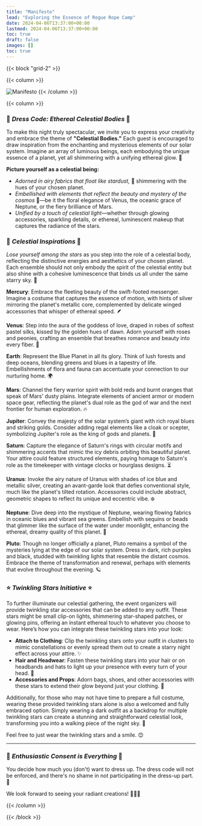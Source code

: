 ```yaml
---
title: "Manifesto"
lead: "Exploring the Essence of Rogue Rope Camp"
date: 2024-04-06T13:37:00+00:00
lastmod: 2024-04-06T13:37:00+00:00
toc: true
draft: false
images: []
toc: true
---
```



{{< block "grid-2" >}}

{{< column >}}


![Manifesto](/images/dresscode.webp)
{{< /column >}}


{{< column >}}

### 🌌 *Dress Code: Ethereal Celestial Bodies* 🌌

To make this night truly spectacular, we invite you to express your creativity and embrace the theme of **"Celestial Bodies."** Each guest is encouraged to draw inspiration from the enchanting and mysterious elements of our solar system. Imagine an array of luminous beings, each embodying the unique essence of a planet, yet all shimmering with a unifying ethereal glow. 🌠

**Picture yourself as a celestial being:**

- *Adorned in airy fabrics that float like stardust,* 🌟 shimmering with the hues of your chosen planet.
- *Embellished with elements that reflect the beauty and mystery of the cosmos* 🌌—be it the floral elegance of Venus, the oceanic grace of Neptune, or the fiery brilliance of Mars.
- *Unified by a touch of celestial light*—whether through glowing accessories, sparkling details, or ethereal, luminescent makeup that captures the radiance of the stars.

### 🌠 *Celestial Inspirations* 🌠

*Lose yourself among the stars* as you step into the role of a celestial body, reflecting the distinctive energies and aesthetics of your chosen planet. Each ensemble should not only embody the spirit of the celestial entity but also shine with a cohesive luminescence that binds us all under the same starry sky. 🌟

**Mercury**: Embrace the fleeting beauty of the swift-footed messenger. Imagine a costume that captures the essence of motion, with hints of silver mirroring the planet's metallic core, complemented by delicate winged accessories that whisper of ethereal speed. 🪶

**Venus**: Step into the aura of the goddess of love, draped in robes of softest pastel silks, kissed by the golden hues of dawn. Adorn yourself with roses and peonies, crafting an ensemble that breathes romance and beauty into every fiber. 🌹

**Earth**: Represent the Blue Planet in all its glory. Think of lush forests and deep oceans, blending greens and blues in a tapestry of life. Embellishments of flora and fauna can accentuate your connection to our nurturing home. 🌍

**Mars**: Channel the fiery warrior spirit with bold reds and burnt oranges that speak of Mars' dusty plains. Integrate elements of ancient armor or modern space gear, reflecting the planet's dual role as the god of war and the next frontier for human exploration. 🔥

**Jupiter**: Convey the majesty of the solar system’s giant with rich royal blues and striking golds. Consider adding regal elements like a cloak or scepter, symbolizing Jupiter's role as the king of gods and planets. 👑

**Saturn**: Capture the elegance of Saturn's rings with circular motifs and shimmering accents that mimic the icy debris orbiting this beautiful planet. Your attire could feature structured elements, paying homage to Saturn's role as the timekeeper with vintage clocks or hourglass designs. ⏳

**Uranus**: Invoke the airy nature of Uranus with shades of ice blue and metallic silver, creating an avant-garde look that defies conventional style, much like the planet's tilted rotation. Accessories could include abstract, geometric shapes to reflect its unique and eccentric vibe. ❄️

**Neptune**: Dive deep into the mystique of Neptune, wearing flowing fabrics in oceanic blues and vibrant sea greens. Embellish with sequins or beads that glimmer like the surface of the water under moonlight, enhancing the ethereal, dreamy quality of this planet. 🌊

**Pluto**: Though no longer officially a planet, Pluto remains a symbol of the mysteries lying at the edge of our solar system. Dress in dark, rich purples and black, studded with twinkling lights that resemble the distant cosmos. Embrace the theme of transformation and renewal, perhaps with elements that evolve throughout the evening. 🪐

### ⭐ *Twinkling Stars Initiative* ⭐

To further illuminate our celestial gathering, the event organizers will provide twinkling star accessories that can be added to any outfit. These stars might be small clip-on lights, shimmering star-shaped patches, or glowing pins, offering an instant ethereal touch to whatever you choose to wear. Here’s how you can integrate these twinkling stars into your look:

- **Attach to Clothing**: Clip the twinkling stars onto your outfit in clusters to mimic constellations or evenly spread them out to create a starry night effect across your attire. ✨
- **Hair and Headwear**: Fasten these twinkling stars into your hair or on headbands and hats to light up your presence with every turn of your head. 🌠
- **Accessories and Props**: Adorn bags, shoes, and other accessories with these stars to extend their glow beyond just your clothing. 💫

Additionally, for those who may not have time to prepare a full costume, wearing these provided twinkling stars alone is also a welcomed and fully embraced option. Simply wearing a dark outfit as a backdrop for multiple twinkling stars can create a stunning and straightforward celestial look, transforming you into a walking piece of the night sky. 🌌

Feel free to just wear the twinkling stars and a smile. 😊

---

### 🌟 *Enthusiastic Consent is Everything* 🌟

You decide how much you (don't) want to dress up. The dress code will not be enforced, and there's no shame in not participating in the dress-up part. 🌟

We look forward to seeing your radiant creations! 🌌🌟🌠



{{< /column >}}

{{< /block >}}
